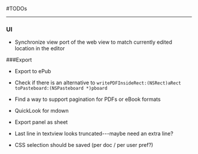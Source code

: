 #TODOs

---

### UI
* Synchronize view port of the web view to match currently edited location in the editor

###Export

* Export to ePub

* Check if there is an alternative to `writePDFInsideRect:(NSRect)aRect toPasteboard:(NSPasteboard *)pboard`

* Find a way to support pagination for PDFs or eBook formats

* QuickLook for mdown

* Export panel as sheet

* Last line in textview looks truncated---maybe need an extra line?

* CSS selection should be saved (per doc / per user pref?)

